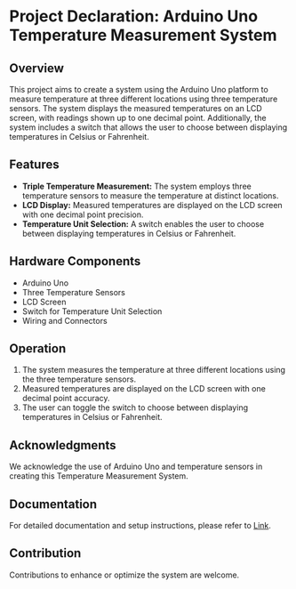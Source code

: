 # Project Declaration: Arduino Uno Temperature Measurement System

## Overview
This project aims to create a system using the Arduino Uno platform to measure temperature at three different locations using three temperature sensors. The system displays the measured temperatures on an LCD screen, with readings shown up to one decimal point. Additionally, the system includes a switch that allows the user to choose between displaying temperatures in Celsius or Fahrenheit.

## Features
- **Triple Temperature Measurement:** The system employs three temperature sensors to measure the temperature at distinct locations.
- **LCD Display:** Measured temperatures are displayed on the LCD screen with one decimal point precision.
- **Temperature Unit Selection:** A switch enables the user to choose between displaying temperatures in Celsius or Fahrenheit.

## Hardware Components
- Arduino Uno
- Three Temperature Sensors
- LCD Screen
- Switch for Temperature Unit Selection
- Wiring and Connectors

## Operation
1. The system measures the temperature at three different locations using the three temperature sensors.
2. Measured temperatures are displayed on the LCD screen with one decimal point accuracy.
3. The user can toggle the switch to choose between displaying temperatures in Celsius or Fahrenheit.

## Acknowledgments
We acknowledge the use of Arduino Uno and temperature sensors in creating this Temperature Measurement System.

## Documentation
For detailed documentation and setup instructions, please refer to [Link](https://www.tinkercad.com/things/7Uw78tbbYcH-temperature-measurement-system?sharecode=7r3iZbnOF4f1_Oy6zvzHrFRPHSIPF7S7tYRhbf_xmqk).

## Contribution
Contributions to enhance or optimize the system are welcome.


